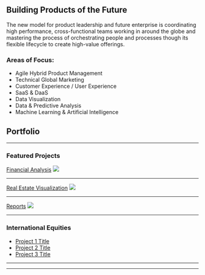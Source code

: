 ## Building Products of the Future

The new model for product leadership and future enterprise is coordinating high performance, cross-functional teams working in around the globe and mastering the process of orchestrating people and processes though its flexible lifecycle to create high-value offerings. 

### Areas of Focus:

* Agile Hybrid Product Management
* Technical Global Marketing
* Customer Experience / User Experience
* SaaS & DaaS
* Data Visualization
* Data & Predictive Analysis
* Machine Learning & Artificial Intelligence


## Portfolio
---

### Featured Projects

[Financial Analysis](/sample_page)
<img src="images/vitals.jpg?raw=true"/>

---
[Real Estate Visualization](/pdf/sample_presentation.pdf)
<img src="images/weatherwear.jpg?raw=true"/>

---
[Reports](http://example.com/)
<img src="images/airlines.png?raw=true"/>

---

### International Equities

- [Project 1 Title](http://example.com/)
- [Project 2 Title](http://example.com/)
- [Project 3 Title](http://example.com/)

---




---
